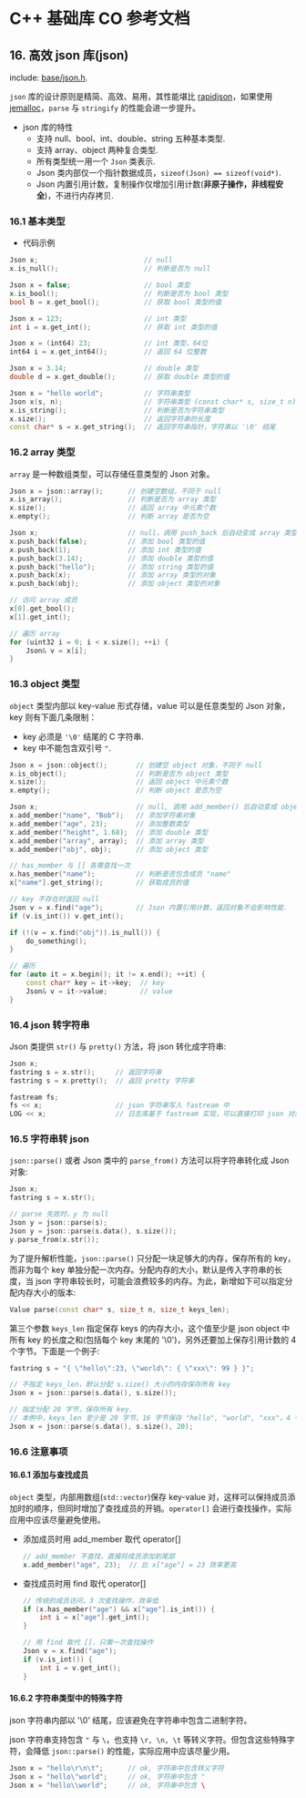 # C++ 基础库 CO 参考文档

## 16. 高效 json 库(json)

include: [base/json.h](https://github.com/idealvin/co/blob/master/base/json.h).

`json` 库的设计原则是精简、高效、易用，其性能堪比 [rapidjson](https://github.com/Tencent/rapidjson)，如果使用 [jemalloc](https://github.com/jemalloc/jemalloc)，`parse` 与 `stringify` 的性能会进一步提升。

- json 库的特性
    - 支持 null、bool、int、double、string 五种基本类型.
    - 支持 array、object 两种复合类型.
    - 所有类型统一用一个 `Json` 类表示.
    - Json 类内部仅一个指针数据成员，`sizeof(Json) == sizeof(void*)`.
    - Json 内置引用计数，复制操作仅增加引用计数(**非原子操作，非线程安全**)，不进行内存拷贝.

### 16.1 基本类型

- 代码示例

```cpp
Json x;                          // null
x.is_null();                     // 判断是否为 null

Json x = false;                  // bool 类型
x.is_bool();                     // 判断是否为 bool 类型
bool b = x.get_bool();           // 获取 bool 类型的值

Json x = 123;                    // int 类型
int i = x.get_int();             // 获取 int 类型的值

Json x = (int64) 23;             // int 类型，64位
int64 i = x.get_int64();         // 返回 64 位整数

Json x = 3.14;                   // double 类型
double d = x.get_double();       // 获取 double 类型的值

Json x = "hello world";          // 字符串类型
Json x(s, n);                    // 字符串类型 (const char* s, size_t n)
x.is_string();                   // 判断是否为字符串类型
x.size();                        // 返回字符串的长度
const char* s = x.get_string();  // 返回字符串指针，字符串以 '\0' 结尾
```

### 16.2 array 类型

`array` 是一种数组类型，可以存储任意类型的 Json 对象。

```cpp
Json x = json::array();      // 创建空数组，不同于 null
x.is_array();                // 判断是否为 array 类型
x.size();                    // 返回 array 中元素个数
x.empty();                   // 判断 array 是否为空

Json x;                      // null，调用 push_back 后自动变成 array 类型
x.push_back(false);          // 添加 bool 类型的值
x.push_back(1);              // 添加 int 类型的值
x.push_back(3.14);           // 添加 double 类型的值
x.push_back("hello");        // 添加 string 类型的值
x.push_back(x);              // 添加 array 类型的对象
x.push_back(obj);            // 添加 object 类型的对象

// 访问 array 成员
x[0].get_bool();
x[1].get_int();

// 遍历 array
for (uint32 i = 0; i < x.size(); ++i) {
    Json& v = x[i];
}
```

### 16.3 object 类型

`object` 类型内部以 key-value 形式存储，value 可以是任意类型的 Json 对象，key 则有下面几条限制：

- key 必须是 `'\0'` 结尾的 C 字符串.
- key 中不能包含双引号 `"`.

```cpp
Json x = json::object();       // 创建空 object 对象，不同于 null
x.is_object();                 // 判断是否为 object 类型
x.size();                      // 返回 object 中元素个数
x.empty();                     // 判断 object 是否为空

Json x;                        // null, 调用 add_member() 后自动变成 object 类型
x.add_member("name", "Bob");   // 添加字符串对象
x.add_member("age", 23);       // 添加整数类型
x.add_member("height", 1.68);  // 添加 double 类型
x.add_member("array", array);  // 添加 array 类型
x.add_member("obj", obj);      // 添加 object 类型

// has_member 与 [] 各需查找一次
x.has_member("name");          // 判断是否包含成员 "name"
x["name"].get_string();        // 获取成员的值

// key 不存在时返回 null
Json v = x.find("age");        // Json 内置引用计数，返回对象不会影响性能.
if (v.is_int()) v.get_int();

if (!(v = x.find("obj")).is_null()) {
    do_something();
}

// 遍历
for (auto it = x.begin(); it != x.end(); ++it) {
    const char* key = it->key;  // key
    Json& v = it->value;        // value
}
```

### 16.4 json 转字符串

Json 类提供 `str()` 与 `pretty()` 方法，将 json 转化成字符串:

```cpp
Json x;
fastring s = x.str();     // 返回字符串
fastring s = x.pretty();  // 返回 pretty 字符串

fastream fs;
fs << x;                  // json 字符串写入 fastream 中
LOG << x;                 // 日志库基于 fastream 实现，可以直接打印 json 对象
```

### 16.5 字符串转 json

`json::parse()` 或者 Json 类中的 `parse_from()` 方法可以将字符串转化成 Json 对象:

```cpp
Json x;
fastring s = x.str();

// parse 失败时，y 为 null
Json y = json::parse(s);
Json y = json::parse(s.data(), s.size());
y.parse_from(x.str());
```

为了提升解析性能，`json::parse()` 只分配一块足够大的内存，保存所有的 key，而非为每个 key 单独分配一次内存。分配内存的大小，默认是传入字符串的长度，当 json 字符串较长时，可能会浪费较多的内存。为此，新增如下可以指定分配内存大小的版本:

```cpp
Value parse(const char* s, size_t n, size_t keys_len);
```

第三个参数 `keys_len` 指定保存 keys 的内存大小，这个值至少是 json object 中所有 key 的长度之和(包括每个 key 末尾的 '\0')，另外还要加上保存引用计数的 4 个字节。下面是一个例子:

```cpp
fastring s = "{ \"hello\":23, \"world\": { \"xxx\": 99 } }";

// 不指定 keys_len，默认分配 s.size() 大小的内存保存所有 key
Json x = json::parse(s.data(), s.size());

// 指定分配 20 字节，保存所有 key.
// 本例中，keys_len 至少是 20 字节，16 字节保存 "hello", "world", "xxx"，4 字节保存引用计数.
Json x = json::parse(s.data(), s.size(), 20);
```

### 16.6 注意事项

#### 16.6.1 添加与查找成员

`object` 类型，内部用数组(`std::vector`)保存 key-value 对，这样可以保持成员添加时的顺序，但同时增加了查找成员的开销。`operator[]` 会进行查找操作，实际应用中应该尽量避免使用。

- 添加成员时用 add_member 取代 operator[]

  ```cpp
  // add_member 不查找，直接将成员添加到尾部
  x.add_member("age", 23);  // 比 x["age"] = 23 效率更高
  ```

- 查找成员时用 find 取代 operator[]

  ```cpp
  // 传统的成员访问，3 次查找操作，效率低
  if (x.has_member("age") && x["age"].is_int()) {
      int i = x["age"].get_int();
  }
  
  // 用 find 取代 []，只需一次查找操作
  Json v = x.find("age");  
  if (v.is_int()) {
      int i = v.get_int();
  }
  ```

#### 16.6.2 字符串类型中的特殊字符

json 字符串内部以 '\0' 结尾，应该避免在字符串中包含二进制字符。

json 字符串支持包含 `"` 与 `\`，也支持 `\r, \n, \t` 等转义字符。但包含这些特殊字符，会降低 `json::parse()` 的性能，实际应用中应该尽量少用。

```cpp
Json x = "hello\r\n\t";      // ok, 字符串中包含转义字符
Json x = "hello\"world";     // ok, 字符串中包含 "
Json x = "hello\\world";     // ok, 字符串中包含 \
```
